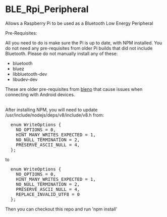 # BLE_Rpi_Peripheral
Allows a Raspberry Pi to be used as a Bluetooth Low Energy Peripheral

Pre-Requisites:


All you need to do is make sure the Pi is up to date, with NPM installed. You do not need any pre-requisites from older Pi builds that did not include Bluetooth. Please do not manually install any of these: 

<ul>
<li>bluetooth</li><li>bluez</li><li>libbluetooth-dev</li><li>libudev-dev</li>
</ul>
These are older pre-requisites from <a href="https://github.com/sandeepmistry/bleno">bleno</a> that cause issues when connecting with Android devices.<br/><br/>

After installing NPM, you will need to update /usr/include/nodejs/deps/v8/include/v8.h from:

<div class="highlight highlight-source-c"><pre>  <span class="pl-k">enum</span> WriteOptions {
    NO_OPTIONS = <span class="pl-c1">0</span>,
    HINT_MANY_WRITES_EXPECTED = <span class="pl-c1">1</span>,
    NO_NULL_TERMINATION = <span class="pl-c1">2</span>,
    PRESERVE_ASCII_NULL = <span class="pl-c1">4</span>,
  };</pre></div>

<p>to</p>

<div class="highlight highlight-source-c"><pre>  <span class="pl-k">enum</span> WriteOptions {
    NO_OPTIONS = <span class="pl-c1">0</span>,
    HINT_MANY_WRITES_EXPECTED = <span class="pl-c1">1</span>,
    NO_NULL_TERMINATION = <span class="pl-c1">2</span>,
    PRESERVE_ASCII_NULL = <span class="pl-c1">4</span>,
    REPLACE_INVALID_UTF8 = <span class="pl-c1">0</span>
  };</pre></div>

Then you can checkout this repo and run 'npm install'

